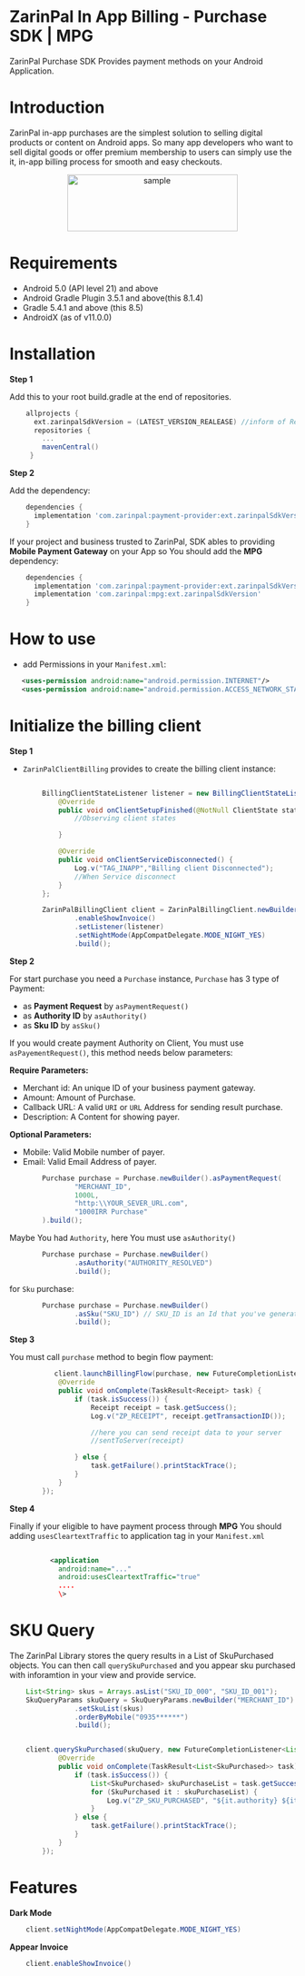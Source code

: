 # ZarinPal In App Billing - Purchase SDK | MPG

ZarinPal Purchase SDK Provides payment methods on your Android Application.

# Introduction

ZarinPal in-app purchases are the simplest solution to selling digital products or content on Android apps. So many app developers who want to sell digital goods or offer premium membership to users can simply use the it, in-app billing process for smooth and easy checkouts.

<p align="center" width="100%">
<img src="https://raw.githubusercontent.com/ZarinPal/Android-SDK/master/logo%20%E2%80%93%201.png" alt="sample" width="300" height="100"/>
</p>

# Requirements

- Android 5.0 (API level 21) and above
- Android Gradle Plugin 3.5.1 and above(this 8.1.4)
- Gradle 5.4.1 and above (this 8.5)
- AndroidX (as of v11.0.0)

# Installation

**Step 1**

Add this to your root build.gradle at the end of repositories.

```gradle
    allprojects {
      ext.zarinpalSdkVersion = (LATEST_VERSION_REALEASE) //inform of Releases: https://github.com/ZarinPal/Android-SDK/releases
      repositories {
        ...
        mavenCentral()
     }
```

**Step 2**

Add the dependency:

```gradle
    dependencies {
      implementation 'com.zarinpal:payment-provider:ext.zarinpalSdkVersion'
    }
```

If your project and business trusted to ZarinPal, SDK ables to providing **Mobile Payment Gateway** on your App so You should add the **MPG** dependency:

```gradle
    dependencies {
      implementation 'com.zarinpal:payment-provider:ext.zarinpalSdkVersion'
      implementation 'com.zarinpal:mpg:ext.zarinpalSdkVersion'
    }
```

# How to use

- add Permissions in your `Manifest.xml`:

```xml
   <uses-permission android:name="android.permission.INTERNET"/>
   <uses-permission android:name="android.permission.ACCESS_NETWORK_STATE"/>
```

# Initialize the billing client

**Step 1**

- `ZarinPalClientBilling` provides to create the billing client instance:

```java

        BillingClientStateListener listener = new BillingClientStateListener() {
            @Override
            public void onClientSetupFinished(@NotNull ClientState state) {
                //Observing client states

            }

            @Override
            public void onClientServiceDisconnected() {
                Log.v("TAG_INAPP","Billing client Disconnected");
                //When Service disconnect
            }
        };

        ZarinPalBillingClient client = ZarinPalBillingClient.newBuilder(this)
                .enableShowInvoice()
                .setListener(listener)
                .setNightMode(AppCompatDelegate.MODE_NIGHT_YES)
                .build();


```

**Step 2**

For start purchase you need a `Purchase` instance, `Purchase` has 3 type of Payment:

- as **Payment Request** by `asPaymentRequest()`
- as **Authority ID** by `asAuthority()`
- as **Sku ID** by `asSku()`

If you would create payment Authority on Client, You must use `asPayementRequest()`, this method needs below parameters:

**Require Parameters:**

- Merchant id: An unique ID of your business payment gateway.
- Amount: Amount of Purchase.
- Callback URL: A valid `URI` or `URL` Address for sending result purchase.
- Description: A Content for showing payer.

**Optional Parameters:**

- Mobile: Valid Mobile number of payer.
- Email: Valid Email Address of payer.

```java
        Purchase purchase = Purchase.newBuilder().asPaymentRequest(
                "MERCHANT_ID",
                1000L,
                "http:\\YOUR_SEVER_URL.com",
                "1000IRR Purchase"
        ).build();
```

Maybe You had `Authority`, here You must use `asAuthority()`

```java
        Purchase purchase = Purchase.newBuilder()
                .asAuthority("AUTHORITY_RESOLVED")
                .build();
```

for `Sku` purchase:

```java
        Purchase purchase = Purchase.newBuilder()
                .asSku("SKU_ID") // SKU_ID is an Id that you've generated on ZarinPal panel.
                .build();
```

**Step 3**

You must call `purchase` method to begin flow payment:

```java
           client.launchBillingFlow(purchase, new FutureCompletionListener<Receipt>() {
            @Override
            public void onComplete(TaskResult<Receipt> task) {
                if (task.isSuccess()) {
                    Receipt receipt = task.getSuccess();
                    Log.v("ZP_RECEIPT", receipt.getTransactionID());

                    //here you can send receipt data to your server
                    //sentToServer(receipt)

                } else {
                    task.getFailure().printStackTrace();
                }
            }
        });
```

**Step 4**

Finally if your eligible to have payment process through **MPG** You should adding `usesCleartextTraffic` to application tag in your `Manifest.xml`

```xml

          <application
            android:name="..."
            android:usesCleartextTraffic="true"
            ....
            \>
```

# SKU Query

The ZarinPal Library stores the query results in a List of SkuPurchased objects. You can then call `querySkuPurchased` and you appear sku purchased with inforamtion in your view and provide service.

```java
    List<String> skus = Arrays.asList("SKU_ID_000", "SKU_ID_001");
    SkuQueryParams skuQuery = SkuQueryParams.newBuilder("MERCHANT_ID")
                .setSkuList(skus)
                .orderByMobile("0935******")
                .build();


    client.querySkuPurchased(skuQuery, new FutureCompletionListener<List<SkuPurchased>>() {
            @Override
            public void onComplete(TaskResult<List<SkuPurchased>> task) {
                if (task.isSuccess()) {
                    List<SkuPurchased> skuPurchaseList = task.getSuccess();
                    for (SkuPurchased it : skuPurchaseList) {
                        Log.v("ZP_SKU_PURCHASED", "${it.authority} ${it.productId}");
                    }
                } else {
                    task.getFailure().printStackTrace();
                }
            }
        });
```

# Features

**Dark Mode**

```java
    client.setNightMode(AppCompatDelegate.MODE_NIGHT_YES)
```

**Appear Invoice**

```java
    client.enableShowInvoice()
```
